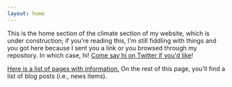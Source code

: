 ```yaml
---
layout: home
---
```


This is the home section of the climate section of my website, which is under construction; if you're reading this, I'm still fiddling with things and you got here because I sent you a link or you browsed through my repository.
In which case, hi! [Come say hi on Twitter if you'd like](https://twitter.com/namnatulco/)!


<a class="page-link" href="{{ pages/page-overview.html | relative_url }}">Here is a list of pages with information.</a>
On the rest of this page, you'll find a list of blog posts (i.e., news items).
